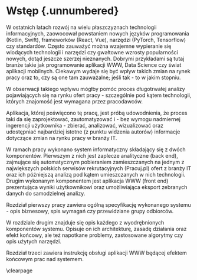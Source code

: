 # Wstęp {.unnumbered}

W ostatnich latach rozwój na wielu płaszczyznach technologii informacyjnych,
zaowocował powstaniem nowych języków programowania (Kotlin, Swift),
frameworków (React, Vue), narzędzi (PyTorch, Tensorflow) czy standardów.
Często zauważyć można wzajemne wypieranie się wiodących technologii i
narzędzi czy gwałtowne wzrosty popularności
nowych, dotąd jeszcze szerzej nieznanych. Dobrymi przykładami są tutaj branże
takie jak programowanie aplikacji WWW, Data Science czy świat aplikacji mobilnych.
Ciekawym wydaje się być wpływ takich zmian na rynek pracy oraz to, czy są one
tam zauważalne; jeśli tak - to w jakim stopniu.

W obserwacji takiego wpływu mógłby pomóc proces długotrwałej analizy pojawiających
się na rynku ofert pracy - szczególnie pod kątem technologii, których znajomość
jest wymagana przez pracodawców.

Aplikacja, której poświęcono tę pracę, jest próbą udowodnienia, że proces taki
da się zaprojektować, zautomatyzować i - bez wymogu nadmiernej ingerencji użytkownika - zbierać,
analizować, wizualizować oraz udostępniać najbardziej istotne
(z punktu widzenia autorów) informacje dotyczące zmian na rynku pracy w branży IT.

W ramach pracy wykonano system informatyczny składający się z dwóch komponentów.
Pierwszym z nich jest zaplecze analityczne (back end),
zajmujące się automatycznym pobieraniem zamieszczanych na jednym z największych
polskich serwisów rekrutacyjnych (Pracuj.pl) ofert z branży IT oraz
ich późniejszą analizą pod kątem umieszczanych w nich technologii.
Drugim wykonanym komponentem jest aplikacja WWW (front end) prezentująca
wyniki użytkownikowi oraz umożliwiająca eksport zebranych danych do samodzielnej
analizy.

Rozdział pierwszy pracy zawiera ogólną specyfikację wykonanego systemu - opis biznesowy,
spis wymagań czy przewidziane grupy odbiorców.

W rozdziale drugim znajduje się opis każdego z wyodrębnionych komponentów systemu.
Opisuje on ich architekturę, zasadę działania oraz efekt końcowy, ale też napotkane problemy,
zastosowane algorytmy czy opis użytych narzędzi.

Rozdział trzeci zawiera instrukcję obsługi aplikacji WWW będącej efektem końcowym
prac nad systemem.

\clearpage
